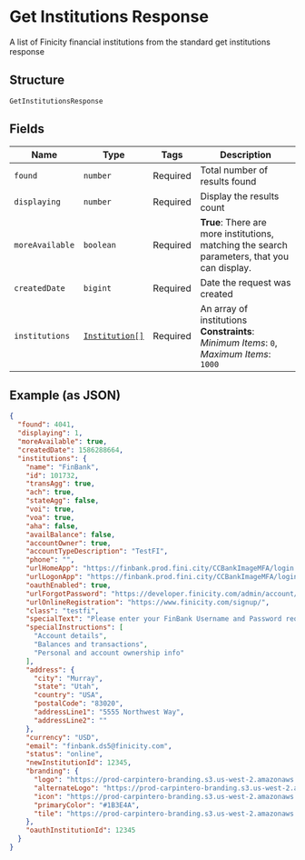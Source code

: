 
# Get Institutions Response

A list of Finicity financial institutions from the standard get institutions response

## Structure

`GetInstitutionsResponse`

## Fields

| Name | Type | Tags | Description |
|  --- | --- | --- | --- |
| `found` | `number` | Required | Total number of results found |
| `displaying` | `number` | Required | Display the results count |
| `moreAvailable` | `boolean` | Required | **True**: There are more institutions, matching the search parameters, that you can display. |
| `createdDate` | `bigint` | Required | Date the request was created |
| `institutions` | [`Institution[]`](../../doc/models/institution.md) | Required | An array of institutions<br>**Constraints**: *Minimum Items*: `0`, *Maximum Items*: `1000` |

## Example (as JSON)

```json
{
  "found": 4041,
  "displaying": 1,
  "moreAvailable": true,
  "createdDate": 1586288664,
  "institutions": {
    "name": "FinBank",
    "id": 101732,
    "transAgg": true,
    "ach": true,
    "stateAgg": false,
    "voi": true,
    "voa": true,
    "aha": false,
    "availBalance": false,
    "accountOwner": true,
    "accountTypeDescription": "TestFI",
    "phone": "",
    "urlHomeApp": "https://finbank.prod.fini.city/CCBankImageMFA/login.jsp",
    "urlLogonApp": "https://finbank.prod.fini.city/CCBankImageMFA/login.jsp",
    "oauthEnabled": true,
    "urlForgotPassword": "https://developer.finicity.com/admin/account/password/new",
    "urlOnlineRegistration": "https://www.finicity.com/signup/",
    "class": "testfi",
    "specialText": "Please enter your FinBank Username and Password required for login.",
    "specialInstructions": [
      "Account details",
      "Balances and transactions",
      "Personal and account ownership info"
    ],
    "address": {
      "city": "Murray",
      "state": "Utah",
      "country": "USA",
      "postalCode": "83020",
      "addressLine1": "5555 Northwest Way",
      "addressLine2": ""
    },
    "currency": "USD",
    "email": "finbank.ds5@finicity.com",
    "status": "online",
    "newInstitutionId": 12345,
    "branding": {
      "logo": "https://prod-carpintero-branding.s3.us-west-2.amazonaws.com/101732/logo.svg",
      "alternateLogo": "https://prod-carpintero-branding.s3.us-west-2.amazonaws.com/101732/alternateLogo.svg",
      "icon": "https://prod-carpintero-branding.s3.us-west-2.amazonaws.com/101732/icon.svg",
      "primaryColor": "#1B3E4A",
      "tile": "https://prod-carpintero-branding.s3.us-west-2.amazonaws.com/101732/tile.svg"
    },
    "oauthInstitutionId": 12345
  }
}
```

